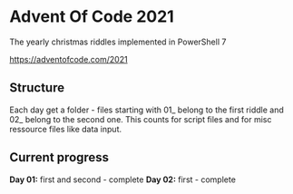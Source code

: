 # Advent Of Code 2021
The yearly christmas riddles implemented in PowerShell 7

https://adventofcode.com/2021

## Structure
Each day get a folder - files starting with 01_ belong to the first riddle and 02_ belong to the second one.
This counts for script files and for misc ressource files like data input.

## Current progress
**Day 01:** first and second - complete
**Day 02:** first - complete

